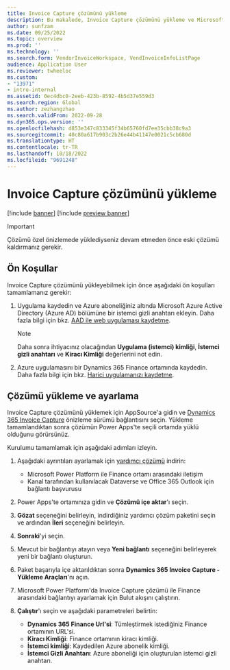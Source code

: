 ```yaml
---
title: Invoice Capture çözümünü yükleme
description: Bu makalede, Invoice Capture çözümünü yükleme ve Microsoft Dynamics 365 Finance ile tümleştirme hakkında bilgi sağlanmaktadır.
author: sunfzam
ms.date: 09/25/2022
ms.topic: overview
ms.prod: ''
ms.technology: ''
ms.search.form: VendorInvoiceWorkspace, VendInvoiceInfoListPage
audience: Application User
ms.reviewer: twheeloc
ms.custom:
- "13971"
- intro-internal
ms.assetid: 0ec4dbc0-2eeb-423b-8592-4b5d37e559d3
ms.search.region: Global
ms.author: zezhangzhao
ms.search.validFrom: 2022-09-28
ms.dyn365.ops.version: ''
ms.openlocfilehash: d853e347c833345f34b65760fd7ee35cbb38c9a3
ms.sourcegitcommit: 40c80a617b903c2b26e44b41147e0021c5cb680d
ms.translationtype: HT
ms.contentlocale: tr-TR
ms.lasthandoff: 10/18/2022
ms.locfileid: "9691248"
---
```

# <a name="install-the-invoice-capture-solution"></a>Invoice Capture çözümünü yükleme

[!include [banner](../includes/banner.md)]
[!include [preview banner](../includes/preview-banner.md)]

> [!IMPORTANT]
> Çözümü özel önizlemede yüklediyseniz devam etmeden önce eski çözümü kaldırmanız gerekir.

## <a name="prerequisites"></a>Ön Koşullar

Invoice Capture çözümünü yükleyebilmek için önce aşağıdaki ön koşulları tamamlamanız gerekir:

1. Uygulama kaydedin ve Azure aboneliğiniz altında Microsoft Azure Active Directory (Azure AD) bölümüne bir istemci gizli anahtarı ekleyin. Daha fazla bilgi için bkz. [AAD ile web uygulaması kaydetme](../../dev-itpro/data-entities/services-home-page.md#register-a-web-application-with-aad).

    > [!NOTE]
    > Daha sonra ihtiyacınız olacağından **Uygulama (istemci) kimliği**, **İstemci gizli anahtarı** ve **Kiracı Kimliği** değerlerini not edin.

2. Azure uygulamasını bir Dynamics 365 Finance ortamında kaydedin. Daha fazla bilgi için bkz. [Harici uygulamanızı kaydetme](../../dev-itpro/data-entities/services-home-page.md#register-your-external-application).

## <a name="install-and-set-up-the-solution"></a>Çözümü yükleme ve ayarlama

Invoice Capture çözümünü yüklemek için AppSource'a gidin ve [Dynamics 365 Invoice Capture](https://appsource.microsoft.com/product/dynamics-365/mscrm.dynamics365-invoice-capture-preview?flightCodes=invoicecapture) önizleme sürümü bağlantısını seçin. Yükleme tamamlandıktan sonra çözümün Power Apps'te seçili ortamda yüklü olduğunu görürsünüz.

Kurulumu tamamlamak için aşağıdaki adımları izleyin.

1. Aşağıdaki ayrıntıları ayarlamak için [yardımcı çözümü](https://github.com/InvoiceCapture/InstallationTools/releases/download/latest/msdyn_InvoiceCaptureIntallationTools.zip) indirin:

    - Microsoft Power Platform ile Finance ortamı arasındaki iletişim
    - Kanal tarafından kullanılacak Dataverse ve Office 365 Outlook için bağlantı başvurusu

2. Power Apps'te ortamınıza gidin ve **Çözümü içe aktar**'ı seçin.
3. **Gözat** seçeneğini belirleyin, indirdiğiniz yardımcı çözüm paketini seçin ve ardından **İleri** seçeneğini belirleyin.
4. **Sonraki**'yi seçin.
5. Mevcut bir bağlantıyı atayın veya **Yeni bağlantı** seçeneğini belirleyerek yeni bir bağlantı oluşturun.
6. Paket başarıyla içe aktarıldıktan sonra **Dynamics 365 Invoice Capture - Yükleme Araçları**'nı açın.
7. Microsoft Power Platform'da Invoice Capture çözümü ile Finance arasındaki bağlantıyı ayarlamak için Bulut akışını çalıştırın.
8. **Çalıştır**'ı seçin ve aşağıdaki parametreleri belirtin:

    - **Dynamics 365 Finance Url'si**: Tümleştirmek istediğiniz Finance ortamının URL'si.
    - **Kiracı Kimliği**: Finance ortamının kiracı kimliği.
    - **İstemci kimliği**: Kaydedilen Azure abonelik kimliği.
    - **İstemci Gizli Anahtarı**: Azure aboneliği için oluşturulan istemci gizli anahtarı.
